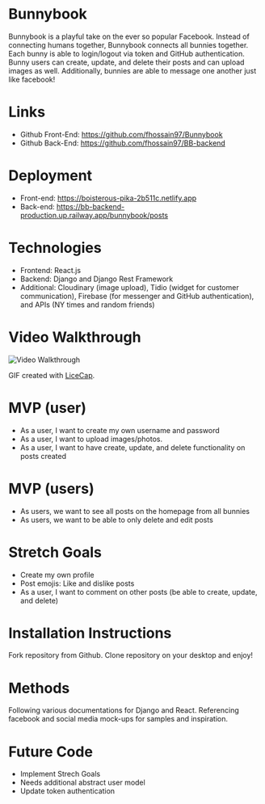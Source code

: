 # Bunnybook
Bunnybook is a playful take on the ever so popular Facebook. Instead of connecting humans together, Bunnybook connects all bunnies together. Each bunny is able to login/logout via token and GitHub authentication. Bunny users can create, update, and delete their posts and can upload images as well. Additionally, bunnies are able to message one another just like facebook!

# Links
- Github Front-End: https://github.com/fhossain97/Bunnybook
- Github Back-End: https://github.com/fhossain97/BB-backend

# Deployment
- Front-end: https://boisterous-pika-2b511c.netlify.app
- Back-end: https://bb-backend-production.up.railway.app/bunnybook/posts

# Technologies 
- Frontend: React.js
- Backend: Django and Django Rest Framework
- Additional: Cloudinary (image upload), Tidio (widget for customer communication), Firebase (for messenger and GitHub authentication), and APIs (NY times and random friends)

# Video Walkthrough

<img src='./bb.gif' title='Video Walkthrough' width='' alt='Video Walkthrough' />

GIF created with [LiceCap](http://www.cockos.com/licecap/).

# MVP (user)
- As a user, I want to create my own username and password
- As a user, I want to upload images/photos.
- As a user, I want to have create, update, and delete functionality on posts created

# MVP (users)
- As users, we want to see all posts on the homepage from all bunnies
- As users, we want to be able to only delete and edit posts

# Stretch Goals
- Create my own profile
- Post emojis: Like and dislike posts
- As a user, I want to comment on other posts (be able to create, update, and delete)

# Installation Instructions
Fork repository from Github. Clone repository on your desktop and enjoy!

# Methods
Following various documentations for Django and React. Referencing facebook and social media mock-ups for samples and inspiration.

# Future Code
- Implement Strech Goals
- Needs additional abstract user model 
- Update token authentication
